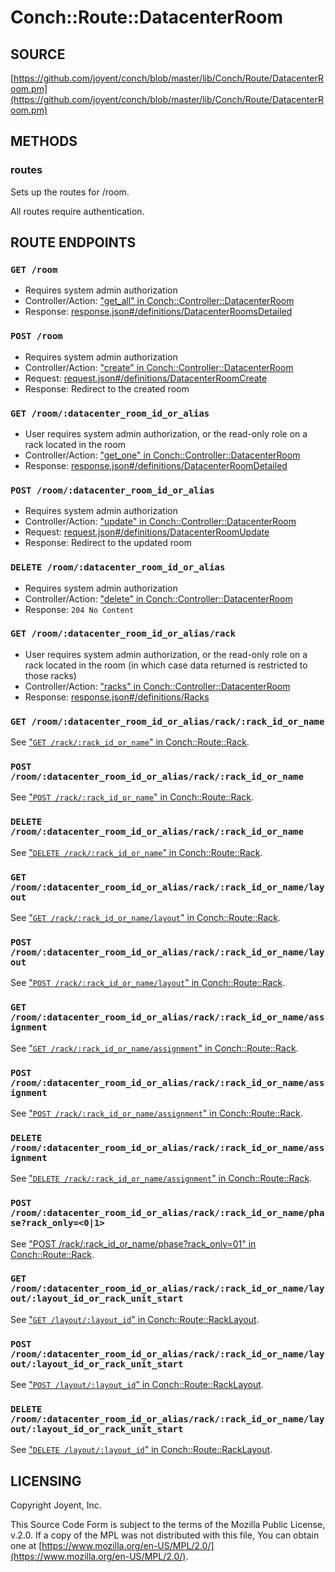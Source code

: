 # Conch::Route::DatacenterRoom

## SOURCE

[https://github.com/joyent/conch/blob/master/lib/Conch/Route/DatacenterRoom.pm](https://github.com/joyent/conch/blob/master/lib/Conch/Route/DatacenterRoom.pm)

## METHODS

### routes

Sets up the routes for /room.

All routes require authentication.

## ROUTE ENDPOINTS

### `GET /room`

- Requires system admin authorization
- Controller/Action: ["get\_all" in Conch::Controller::DatacenterRoom](../modules/Conch%3A%3AController%3A%3ADatacenterRoom#get_all)
- Response: [response.json#/definitions/DatacenterRoomsDetailed](../json-schema/response.json#/definitions/DatacenterRoomsDetailed)

### `POST /room`

- Requires system admin authorization
- Controller/Action: ["create" in Conch::Controller::DatacenterRoom](../modules/Conch%3A%3AController%3A%3ADatacenterRoom#create)
- Request: [request.json#/definitions/DatacenterRoomCreate](../json-schema/request.json#/definitions/DatacenterRoomCreate)
- Response: Redirect to the created room

### `GET /room/:datacenter_room_id_or_alias`

- User requires system admin authorization, or the read-only role on a rack located in
the room
- Controller/Action: ["get\_one" in Conch::Controller::DatacenterRoom](../modules/Conch%3A%3AController%3A%3ADatacenterRoom#get_one)
- Response: [response.json#/definitions/DatacenterRoomDetailed](../json-schema/response.json#/definitions/DatacenterRoomDetailed)

### `POST /room/:datacenter_room_id_or_alias`

- Requires system admin authorization
- Controller/Action: ["update" in Conch::Controller::DatacenterRoom](../modules/Conch%3A%3AController%3A%3ADatacenterRoom#update)
- Request: [request.json#/definitions/DatacenterRoomUpdate](../json-schema/request.json#/definitions/DatacenterRoomUpdate)
- Response: Redirect to the updated room

### `DELETE /room/:datacenter_room_id_or_alias`

- Requires system admin authorization
- Controller/Action: ["delete" in Conch::Controller::DatacenterRoom](../modules/Conch%3A%3AController%3A%3ADatacenterRoom#delete)
- Response: `204 No Content`

### `GET /room/:datacenter_room_id_or_alias/rack`

- User requires system admin authorization, or the read-only role on a rack located in
the room (in which case data returned is restricted to those racks)
- Controller/Action: ["racks" in Conch::Controller::DatacenterRoom](../modules/Conch%3A%3AController%3A%3ADatacenterRoom#racks)
- Response: [response.json#/definitions/Racks](../json-schema/response.json#/definitions/Racks)

### `GET /room/:datacenter_room_id_or_alias/rack/:rack_id_or_name`

See ["`GET /rack/:rack_id_or_name`" in Conch::Route::Rack](../modules/Conch%3A%3ARoute%3A%3ARack#get-rackrack_id_or_name).

### `POST /room/:datacenter_room_id_or_alias/rack/:rack_id_or_name`

See ["`POST /rack/:rack_id_or_name`" in Conch::Route::Rack](../modules/Conch%3A%3ARoute%3A%3ARack#post-rackrack_id_or_name).

### `DELETE /room/:datacenter_room_id_or_alias/rack/:rack_id_or_name`

See ["`DELETE /rack/:rack_id_or_name`" in Conch::Route::Rack](../modules/Conch%3A%3ARoute%3A%3ARack#delete-rackrack_id_or_name).

### `GET /room/:datacenter_room_id_or_alias/rack/:rack_id_or_name/layout`

See ["`GET /rack/:rack_id_or_name/layout`" in Conch::Route::Rack](../modules/Conch%3A%3ARoute%3A%3ARack#get-rackrack_id_or_namelayout).

### `POST /room/:datacenter_room_id_or_alias/rack/:rack_id_or_name/layout`

See ["`POST /rack/:rack_id_or_name/layout`" in Conch::Route::Rack](../modules/Conch%3A%3ARoute%3A%3ARack#post-rackrack_id_or_namelayout).

### `GET /room/:datacenter_room_id_or_alias/rack/:rack_id_or_name/assignment`

See ["`GET /rack/:rack_id_or_name/assignment`" in Conch::Route::Rack](../modules/Conch%3A%3ARoute%3A%3ARack#get-rackrack_id_or_nameassignment).

### `POST /room/:datacenter_room_id_or_alias/rack/:rack_id_or_name/assignment`

See ["`POST /rack/:rack_id_or_name/assignment`" in Conch::Route::Rack](../modules/Conch%3A%3ARoute%3A%3ARack#post-rackrack_id_or_nameassignment).

### `DELETE /room/:datacenter_room_id_or_alias/rack/:rack_id_or_name/assignment`

See ["`DELETE /rack/:rack_id_or_name/assignment`" in Conch::Route::Rack](../modules/Conch%3A%3ARoute%3A%3ARack#delete-rackrack_id_or_nameassignment).

### `POST /room/:datacenter_room_id_or_alias/rack/:rack_id_or_name/phase?rack_only=<0|1>`

See ["POST /rack/:rack\_id\_or\_name/phase?rack\_only=01" in Conch::Route::Rack](../modules/Conch%3A%3ARoute%3A%3ARack#post-rackrack_id_or_namephaserack_only01).

### `GET /room/:datacenter_room_id_or_alias/rack/:rack_id_or_name/layout/:layout_id_or_rack_unit_start`

See ["`GET /layout/:layout_id`" in Conch::Route::RackLayout](../modules/Conch%3A%3ARoute%3A%3ARackLayout#get-layoutlayout_id).

### `POST /room/:datacenter_room_id_or_alias/rack/:rack_id_or_name/layout/:layout_id_or_rack_unit_start`

See ["`POST /layout/:layout_id`" in Conch::Route::RackLayout](../modules/Conch%3A%3ARoute%3A%3ARackLayout#post-layoutlayout_id).

### `DELETE /room/:datacenter_room_id_or_alias/rack/:rack_id_or_name/layout/:layout_id_or_rack_unit_start`

See ["`DELETE /layout/:layout_id`" in Conch::Route::RackLayout](../modules/Conch%3A%3ARoute%3A%3ARackLayout#delete-layoutlayout_id).

## LICENSING

Copyright Joyent, Inc.

This Source Code Form is subject to the terms of the Mozilla Public License,
v.2.0. If a copy of the MPL was not distributed with this file, You can obtain
one at [https://www.mozilla.org/en-US/MPL/2.0/](https://www.mozilla.org/en-US/MPL/2.0/).
